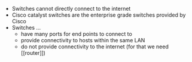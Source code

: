 - Switches cannot directly connect to the internet
- Cisco catalyst switches are the enterprise grade switches provided by Cisco
- Switches ...
	- have many ports for end points to connect to
	- provide connectivity to hosts within the same LAN
	- do not provide connectivity to the internet (for that we need [[router]])